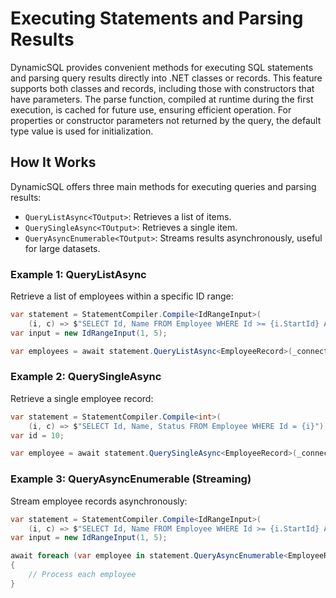 # Executing Statements and Parsing Results

DynamicSQL provides convenient methods for executing SQL statements and parsing query results directly into .NET classes or records. This feature supports both classes and records, including those with constructors that have parameters. The parse function, compiled at runtime during the first execution, is cached for future use, ensuring efficient operation. For properties or constructor parameters not returned by the query, the default type value is used for initialization.

## How It Works

DynamicSQL offers three main methods for executing queries and parsing results:

- `QueryListAsync<TOutput>`: Retrieves a list of items.
- `QuerySingleAsync<TOutput>`: Retrieves a single item.
- `QueryAsyncEnumerable<TOutput>`: Streams results asynchronously, useful for large datasets.

### Example 1: QueryListAsync

Retrieve a list of employees within a specific ID range:

```csharp
var statement = StatementCompiler.Compile<IdRangeInput>(
    (i, c) => $"SELECT Id, Name FROM Employee WHERE Id >= {i.StartId} AND Id <= {i.EndId}");
var input = new IdRangeInput(1, 5);

var employees = await statement.QueryListAsync<EmployeeRecord>(_connection, input);
```

### Example 2: QuerySingleAsync

Retrieve a single employee record:

```csharp
var statement = StatementCompiler.Compile<int>(
    (i, c) => $"SELECT Id, Name, Status FROM Employee WHERE Id = {i}");
var id = 10;

var employee = await statement.QuerySingleAsync<EmployeeRecord>(_connection, id);
```

### Example 3: QueryAsyncEnumerable (Streaming)

Stream employee records asynchronously:

```csharp
var statement = StatementCompiler.Compile<IdRangeInput>(
    (i, c) => $"SELECT Id, Name FROM Employee WHERE Id >= {i.StartId} AND Id <= {i.EndId}");
var input = new IdRangeInput(1, 5);

await foreach (var employee in statement.QueryAsyncEnumerable<EmployeeRecord>(_connection, input))
{
    // Process each employee
}
```
